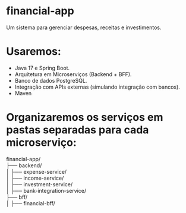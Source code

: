 # financial-app
Um sistema para gerenciar despesas, receitas e investimentos.


# Usaremos:

- Java 17 e Spring Boot.
- Arquitetura em Microserviços (Backend + BFF).
- Banco de dados PostgreSQL.
- Integração com APIs externas (simulando integração com bancos).
- Maven


# Organizaremos os serviços em pastas separadas para cada microserviço:

financial-app/ </br>
├── backend/ </br>
│   ├── expense-service/ </br>
│   ├── income-service/ </br>
│   ├── investment-service/ </br>
│   ├── bank-integration-service/ </br>
├── bff/ </br>
│   ├── financial-bff/ </br>